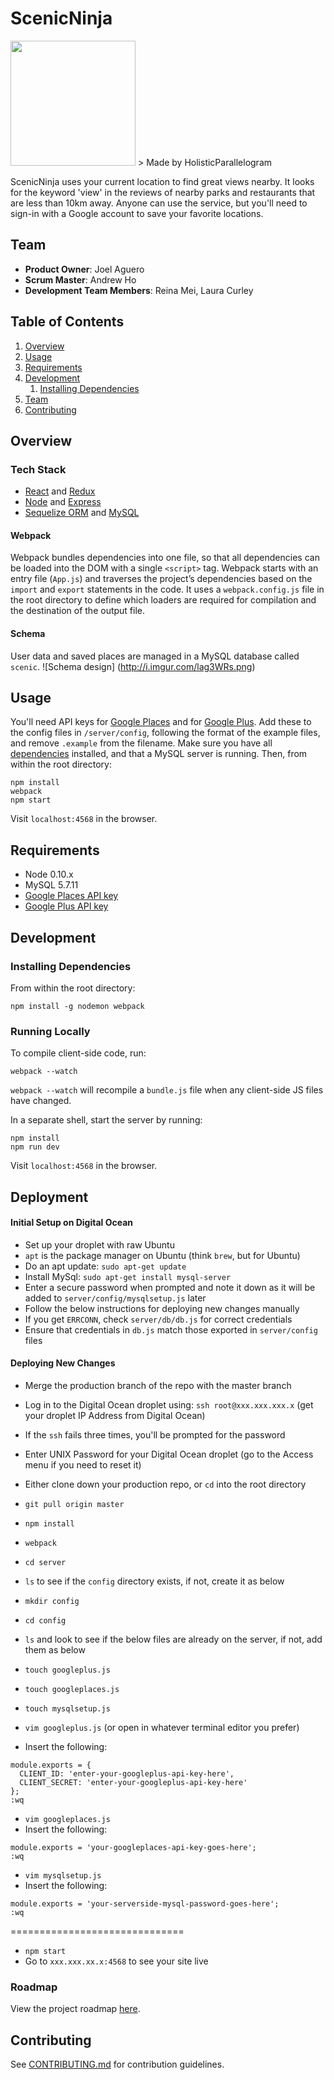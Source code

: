 # ScenicNinja
<img src="http://i.imgur.com/V8qVGvy.png" height="200px" width="200px"/>
> Made by HolisticParallelogram

ScenicNinja uses your current location to find great views nearby. It looks for the keyword 'view' in the reviews of nearby parks and restaurants that are less than 10km away. Anyone can use the service, but you'll need to sign-in with a Google account to save your favorite locations.

## Team

  - __Product Owner__: Joel Aguero
  - __Scrum Master__: Andrew Ho
  - __Development Team Members__: Reina Mei, Laura Curley

## Table of Contents

1. [Overview](#overview)
2. [Usage](#usage)
3. [Requirements](#requirements)
4. [Development](#development)
    1. [Installing Dependencies](#installing-dependencies)
5. [Team](#team)
6. [Contributing](#contributing)

## Overview

### Tech Stack
- [React](https://facebook.github.io/react/) and [Redux](http://redux.js.org/)
- [Node](https://nodejs.org/en/) and [Express](http://expressjs.com/)
- [Sequelize ORM](http://docs.sequelizejs.com/en/latest/) and [MySQL](https://www.mysql.com/)

#### Webpack
Webpack bundles dependencies into one file, so that all dependencies can be loaded into the DOM with a single `<script>` tag.  Webpack starts with an entry file (`App.js`) and traverses the project’s dependencies based on the `import` and `export` statements in the code. It uses a `webpack.config.js` file in the root directory to define which loaders are required for compilation and the destination of the output file.

#### Schema
User data and saved places are managed in a MySQL database called `scenic`.
![Schema design]
(http://i.imgur.com/lag3WRs.png)

## Usage
You'll need API keys for [Google Places](https://developers.google.com/places/web-service/get-api-key) and for [Google Plus](https://developers.google.com/+/web/api/rest/oauth#acquiring-and-using-an-api-key). Add these to the config files in `/server/config`, following the format of the example files, and remove `.example` from the filename.
Make sure you have all [dependencies](#installing-dependencies) installed, and that a MySQL server is running. Then, from within the root directory:
```
npm install
webpack
npm start
```

Visit `localhost:4568` in the browser. 

## Requirements

- Node 0.10.x
- MySQL 5.7.11
- [Google Places API key](https://developers.google.com/places/web-service/get-api-key)
- [Google Plus API key](https://developers.google.com/+/web/api/rest/oauth#acquiring-and-using-an-api-key)

## Development

### Installing Dependencies

From within the root directory:

```
npm install -g nodemon webpack
```

### Running Locally

To compile client-side code, run:
```
webpack --watch
```
`webpack --watch` will recompile a `bundle.js` file when any client-side JS files have changed.

In a separate shell, start the server by running:
```
npm install
npm run dev
```

Visit `localhost:4568` in the browser.

## Deployment
#### Initial Setup on Digital Ocean
- Set up your droplet with raw Ubuntu
- `apt` is the package manager on Ubuntu (think `brew`, but for Ubuntu)
- Do an apt update:  `sudo apt-get update`
- Install MySql:  `sudo apt-get install mysql-server`
- Enter a secure password when prompted and note it down as it will be added to `server/config/mysqlsetup.js` later
- Follow the below instructions for deploying new changes manually
- If you get `ERRCONN`, check `server/db/db.js` for correct credentials
- Ensure that credentials in `db.js` match those exported in `server/config` files

#### Deploying New Changes
- Merge the production branch of the repo with the master branch
- Log in to the Digital Ocean droplet using: `ssh root@xxx.xxx.xxx.x` (get your droplet IP Address from Digital Ocean)
- If the `ssh` fails three times, you'll be prompted for the password
- Enter UNIX Password for your Digital Ocean droplet (go to the Access menu if you need to reset it)
- Either clone down your production repo, or `cd` into the root directory
- `git pull origin master`
- `npm install`
- `webpack`
- `cd server`
- `ls` to see if the `config` directory exists, if not, create it as below
- `mkdir config`
- `cd config`
- `ls` and look to see if the below files are already on the server, if not, add them as below
- `touch googleplus.js`
- `touch googleplaces.js`
- `touch mysqlsetup.js`

- `vim googleplus.js` (or open in whatever terminal editor you prefer)
- Insert the following:
```
module.exports = {
  CLIENT_ID: 'enter-your-googleplus-api-key-here',
  CLIENT_SECRET: 'enter-your-googleplus-api-key-here'
};
:wq
```

- `vim googleplaces.js`
- Insert the following:
```
module.exports = 'your-googleplaces-api-key-goes-here';
:wq
```

- `vim mysqlsetup.js`
- Insert the following:
```
module.exports = 'your-serverside-mysql-password-goes-here';
:wq
```

==============================

- `npm start`
- Go to `xxx.xxx.xx.x:4568` to see your site live

### Roadmap

View the project roadmap [here](https://github.com/HolisticParallelogram/holisticparallelogram/issues).


## Contributing

See [CONTRIBUTING.md](CONTRIBUTING.md) for contribution guidelines.
